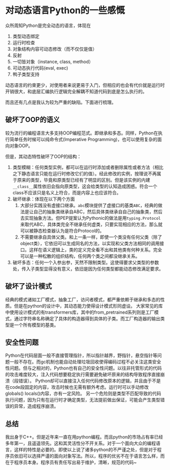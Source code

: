 # 对动态语言Python的一些感慨

众所周知Python是完全动态的语言，体现在

1. 类型动态绑定
2. 运行时检查
3. 对象结构内容可动态修改（而不仅仅是值）
4. 反射
5. 一切皆对象（instance, class, method）
6. 可动态执行代码(eval, exec)
7. 鸭子类型支持

动态语言的约束更少，对使用者来说更易于入门，但相应的也会有代价就是运行时开销很大，和底层汇编执行逻辑完全解耦不知道代码到底是怎么执行的。

而且还有几点是我认为较为严重的缺陷。下面进行梳理。

## 破坏了OOP的语义

较为流行的编程语言大多支持OOP编程范式。即继承和多态。同样，Python在执行简单任务时候可以纯命令式(Imperative Programming)，也可以使用复杂的面向对象OOP。

但是，其动态特性破环了OOP的结构：

1. 类型模糊：任何类型实例，都可以在运行时添加或者删除属性或者方法（相比之下静态语言只能在运行时修改它们的值）。经此修改的实例，按理说不再属于原来的类型，毕竟和原类型已经有了明显的区别。但是该实例的内建`__class__`属性依旧会指向原类型，这会给类型的认知造成困惑。符合一个class不应该只是名义上符合，而是内容上也应该符合。
2. 破坏继承：体现在以下两个方面
    1. 大部分实践没有虚接口继承。`abc`模块提供了虚接口的基类`ABC`，经典的做法是让自己的抽象类继承自ABC，然后具体类继承自自己的抽象类，然后去实现抽象方法。但PEP提案认为Pythonic的做法是用`typing.Protocol`来取代ABC，具体类完全不继承任何虚类，只要实现相应的方法，那么就可以被静态检查器认为是符合Protocol的。
    2. 不需要继承自具体父类。和上一条一样，即使一个类没有任何父类（除了object类），它依旧可以生成同名的方法，以实现和父类方法相同的调用接口。这样在语义逻辑上，类的定义完全看不出和其他类有何种关系。完全可以是一种松散的组织结构，任何两个类之间都没继承关系。
3. 破坏多态：任何一个入参出参，天然不限制类型。这使得要求父类型的参数处，传入子类型显得没有意义，依旧是因为任何类型都能动态修改满足要求。

## 破坏了设计模式

经典的模式诸如工厂模式，抽象工厂，访问者模式，都严重依赖于继承和多态的性质。但是在python的设计中，其动态能力使得设计模式形同虚设。
大家常见的库中使用设计模式的有transformers库，其中的from_pretrained系列则是工厂模式，通过字符串名称确定了具体的构造器得到具体的子类。而工厂构造器的输出类型是一个所有模型的基类。

## 安全性问题

Python在代码层面一般不直接管理指针，所以指针越界，野指针，悬空指针等问题一般不存在。而gc机制也能自动处理垃圾回收使得编码过程不必关注这类安全性问题。但与之相对的，Python也有自己的安全性问题。以往非托管形式的代码的攻击难度较大，注入代码想要稳定执行需要避免破坏原来的结构导致程序直接崩溃（段错误）。
Python却可以直接注入任何代码修改原本的逻辑，并且由于不是在code段固定的内容，攻击时候也无需有额外考虑。运行时可以手动修改globals() locals()内容，亦有一定风险。
另一个危险则是类型不匹配导致的代码执行问题，因为只有在运行时才确定类型，无法提前做出保证，可能会产生类型错误的异常，造成程序崩溃。

## 总结

我出身于C++。但是近年来一直在用python编程。而且python的市场占有率已经多年第一，且遥遥领先。这和其灵活性分不开关系。对于一个面向大众的编程语言，这样的特性是必要的。即使以上说了诸多python的不严谨之处，但是对于程序员依旧可以选择严谨的面向对象写法。所以，程序的优劣不在于语言怎么样，而在于程序员本身。程序员有责任写出易于维护，清晰，规范的代码~